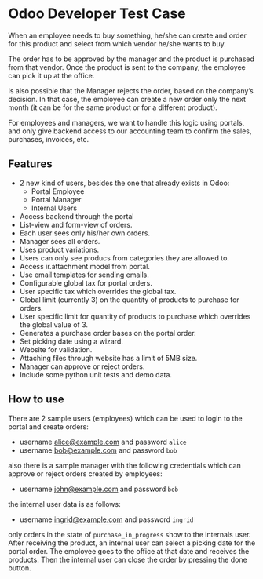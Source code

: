 # Odoo Developer Test Case
When an employee needs to buy something, he/she can create and order for this
product and select from which vendor he/she wants to buy. 

The order has to be approved by the manager and the product is purchased from that vendor. 
Once the product is sent to the company, the employee can pick it up at the office.

Is also possible that the Manager rejects the order, based on the company’s decision. In
that case, the employee can create a new order only the next month (it can be for the
same product or for a different product).

For employees and managers, we want to handle this logic using portals, and only give
backend access to our accounting team to confirm the sales, purchases, invoices, etc.

## Features
* 2 new kind of users, besides the one that already exists in Odoo:
  * Portal Employee
  * Portal Manager
  * Internal Users
* Access backend through the portal
* List-view and form-view of orders.
* Each user sees only his/her own orders.
* Manager sees all orders.
* Uses product variations.
* Users can only see producs from categories they are allowed to.
* Access ir.attachment model from portal.
* Use email templates for sending emails.
* Configurable global tax for portal orders.
* User specific tax which overrides the global tax.
* Global limit (currently 3) on the quantity of products to purchase for orders.
* User specific limit for quantity of products to purchase which overrides the global value of 3.
* Generates a purchase order bases on the portal order.
* Set picking date using a wizard.
* Website for validation.
* Attaching files through website has a limit of 5MB size.
* Manager can approve or reject orders.
* Include some python unit tests and demo data.

## How to use
There are 2 sample users (employees) which can be used to login to the portal and create orders:
* username alice@example.com and password `alice`
* username bob@example.com and password `bob`

also there is a sample manager with the following credentials which can approve or reject orders created by employees:
* username john@example.com and password `bob`

the internal user data is as follows:
* username ingrid@example.com and password `ingrid`

only orders in the state of `purchase_in_progress` show to the internals user. 
After receiving the product, an internal user can select a picking date for the portal order.
The employee goes to the office at that date and receives the products.
Then the internal user can close the order by pressing the done button.